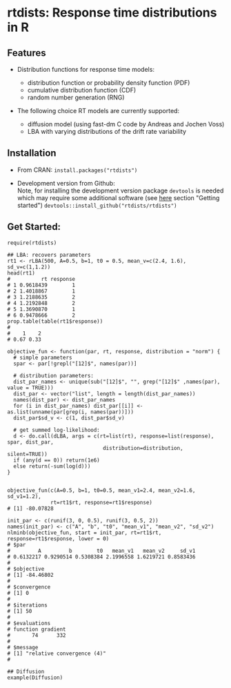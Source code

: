 rtdists: Response time distributions in R
====

## Features

* Distribution functions for response time models:
  * distribution function or probability density function (PDF)
  * cumulative distribution function (CDF)
  * random number generation (RNG)

* The following choice RT models are currently supported:
  * diffusion model (using fast-dm C code by Andreas and Jochen Voss)
  * LBA with varying distributions of the drift rate variability

## Installation

* From CRAN: `install.packages("rtdists")`

* Development version from Github:  
Note, for installing the development version package `devtools` is needed which may require some additional software (see [here](http://r-pkgs.had.co.nz/intro.html) section "Getting started")
`devtools::install_github("rtdists/rtdists")`


## Get Started:
```
require(rtdists)

## LBA: recovers parameters
rt1 <- rLBA(500, A=0.5, b=1, t0 = 0.5, mean_v=c(2.4, 1.6), sd_v=c(1,1.2))
head(rt1)
#          rt response
# 1 0.9618439        1
# 2 1.4018867        1
# 3 1.2188635        2
# 4 1.2192848        2
# 5 1.3690870        1
# 6 0.9478666        2
prop.table(table(rt1$response))
# 
#    1    2 
# 0.67 0.33 

objective_fun <- function(par, rt, response, distribution = "norm") {
  # simple parameters
  spar <- par[!grepl("[12]$", names(par))]  
  
  # distribution parameters:
  dist_par_names <- unique(sub("[12]$", "", grep("[12]$" ,names(par), value = TRUE)))
  dist_par <- vector("list", length = length(dist_par_names))
  names(dist_par) <- dist_par_names
  for (i in dist_par_names) dist_par[[i]] <- as.list(unname(par[grep(i, names(par))]))
  dist_par$sd_v <- c(1, dist_par$sd_v) 

  # get summed log-likelihood:
  d <- do.call(dLBA, args = c(rt=list(rt), response=list(response), spar, dist_par, 
                               distribution=distribution, silent=TRUE))
  if (any(d == 0)) return(1e6)
  else return(-sum(log(d)))
}


objective_fun(c(A=0.5, b=1, t0=0.5, mean_v1=2.4, mean_v2=1.6, sd_v1=1.2), 
              rt=rt1$rt, response=rt1$response)
# [1] -80.07828

init_par <- c(runif(3, 0, 0.5), runif(3, 0.5, 2))
names(init_par) <- c("A", "b", "t0", "mean_v1", "mean_v2", "sd_v2")
nlminb(objective_fun, start = init_par, rt=rt1$rt, response=rt1$response, lower = 0)
# $par
#         A         b        t0   mean_v1   mean_v2     sd_v1 
# 0.6132217 0.9290514 0.5308384 2.1996558 1.6219721 0.8583436 
# 
# $objective
# [1] -84.46802
# 
# $convergence
# [1] 0
# 
# $iterations
# [1] 50
# 
# $evaluations
# function gradient 
#       74      332 
# 
# $message
# [1] "relative convergence (4)"
# 

## Diffusion
example(Diffusion)

```

